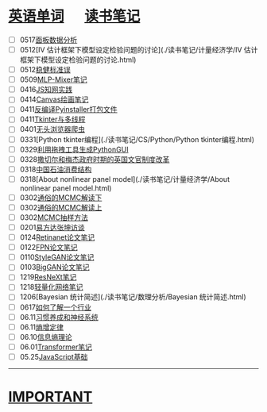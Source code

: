 # [英语单词](./egls/1/) &emsp;  [读书笔记](./%E8%AF%BB%E4%B9%A6%E7%AC%94%E8%AE%B0/) 




- [ ] 0517[面板数据分析](./读书笔记/计量经济学/面板数据分析.html)
- [ ] 0512[IV 估计框架下模型设定检验问题的讨论](./读书笔记/计量经济学/IV 估计框架下模型设定检验问题的讨论.html)
- [ ] 0512[稳健标准误](./读书笔记/计量经济学/稳健标准误.html)
- [ ] 0509[MLP-Mixer笔记](./读书笔记/ML&DL/MLP-Mixer笔记.html)
- [ ] 0416[JS知网实践](./读书笔记/CS/前端相关/JS知网实践.html)
- [ ] 0414[Canvas绘画笔记](./读书笔记/CS/前端相关/Canvas绘画笔记.html)
- [ ] 0411[反编译Pyinstaller打包文件](./读书笔记/CS/Python/反编译Pyinstaller打包文件.html)
- [ ] 0411[Tkinter与多线程](./读书笔记/CS/Python/Tkinter与多线程.html)
- [ ] 0401[无头浏览器爬虫](./读书笔记/CS/Python/无头浏览器爬虫.html)
- [ ] 0331[Python tkinter编程](./读书笔记/CS/Python/Python tkinter编程.html)
- [ ] 0329[利用拖拽工具生成PythonGUI](./读书笔记/CS/Python/利用拖拽工具生成PythonGUI.html)
- [ ] 0328[撒切尔和梅杰政府时期的英国文官制度改革](./读书笔记/IDEA整理/撒切尔和梅杰政府时期的英国文官制度改革.html)
- [ ] 0318[中国石油消费结构](./读书笔记/读书笔记-整理/中国石油消费结构.html)
- [ ] 0318[About nonlinear panel model](./读书笔记/计量经济学/About nonlinear panel model.html)
- [ ] 0302[通俗的MCMC解读下](./读书笔记/数理分析/通俗的MCMC解读下.html)
- [ ] 0302[通俗的MCMC解读上](./读书笔记/数理分析/通俗的MCMC解读上.html)
- [ ] 0302[MCMC抽样方法](./读书笔记/数理分析/MCMC抽样方法.html)
- [ ] 0201[易方达张坤访谈](./读书笔记/IDEA整理/易方达张坤访谈.html) 
- [ ] 0124[Retinanet论文笔记](./读书笔记/ML&DL/CVPaper/目标检测/Retinanet论文笔记.html)
- [ ] 0122[FPN论文笔记](./读书笔记/ML&DL/CVPaper/目标检测/FPN论文笔记.html) 
- [ ] 0110[StyleGAN论文笔记](./读书笔记/ML&DL/CVPaper/GAN/StyleGAN论文笔记.html)
- [ ] 0103[BigGAN论文笔记](./读书笔记/ML&DL/CVPaper/GAN/BigGAN论文笔记.html) 
- [ ] 1219[ResNeXt笔记](./读书笔记/ML&DL/CVPaper/CV-Baseline/ResNeXt笔记.html)
- [ ] 1218[轻量化网络笔记](./读书笔记/ML&DL/轻量化网络/轻量化网络笔记.html) 
- [ ] 1206[Bayesian 统计简述](./读书笔记/数理分析/Bayesian 统计简述.html) 
- [ ] 0617[如何了解一个行业](./读书笔记/IDEA整理/如何了解一个行业.html)
- [ ] 06.11[习惯养成和神经系统](./读书笔记/IDEA整理/习惯养成和神经系统.html) 
- [ ] 06.11[熵增定律](./读书笔记/IDEA整理/熵增定律.html) 
- [ ] 06.10[信息熵理论](./读书笔记/IDEA整理/信息熵理论.html) 
- [ ] 06.01[Transformer笔记](./读书笔记/ML&DL/NLP/Transformer笔记.html) 
- [ ] 05.25[JavaScript基础](./读书笔记/CS/前端相关/JavaScript基础.html) 

------

# [IMPORTANT](https://www.zhihu.com/collection/70812410) 